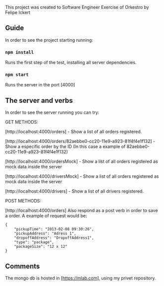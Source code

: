 This project was created to Software Engineer Exercise of Orkestro by Felipe Ickert

## Guide

In order to see the project starting running:

### `npm install`

Runs the first step of the test, installing all server dependencies.

### `npm start`

Runs the server in the port [4000] 

## The server and verbs

In order to see the server running you can try:

GET METHODS:

[http://localhost:4000/orders] - Show a list of all orders registered.

[http://localhost:4000/orders/82aebbe0-cc20-11e9-a923-81f4f4e1f132] - Show a especific order by the ID (In this case a example of 82aebbe0-cc20-11e9-a923-81f4f4e1f132)

[http://localhost:4000/ordersMock] - Show a list of all orders registered as mock data inside the server

[http://localhost:4000/driversMock] - Show a list of all orders registered as mock data inside the server

[http://localhost:4000/drivers] - Show a list of all drivers registered.



POST METHODS:

[http://localhost:4000/orders] Also respond as a post verb in order to save a order. A example of request would be:

```
{
	"pickupTime": "2013-02-08 09:30:26",
	"pickupAddress": "Adress 1",
	"dropoffAddress": "DropoffAddress1",
	"type": "package",
	"packageSize": "12 x 12"
}
```

## Comments

The mongo db is hosted in [https://mlab.com], using my privet repository.